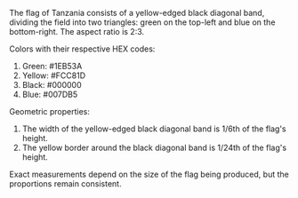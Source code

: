 The flag of Tanzania consists of a yellow-edged black diagonal band, dividing the field into two triangles: green on the top-left and blue on the bottom-right. The aspect ratio is 2:3.

Colors with their respective HEX codes:
1. Green: #1EB53A
2. Yellow: #FCC81D
3. Black: #000000
4. Blue: #007DB5

Geometric properties:
1. The width of the yellow-edged black diagonal band is 1/6th of the flag's height.
2. The yellow border around the black diagonal band is 1/24th of the flag's height.

Exact measurements depend on the size of the flag being produced, but the proportions remain consistent.
